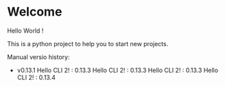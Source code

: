 # Welcome

Hello World !

This is a python project to help you to start new projects.

Manual versio history:

* v0.13.1
Hello CLI 2! : 0.13.3
Hello CLI 2! : 0.13.3
Hello CLI 2! : 0.13.3
Hello CLI 2! : 0.13.4
